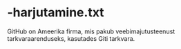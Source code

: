 # -harjutamine.txt
GitHub on Ameerika firma, mis pakub veebimajutusteenust tarkvaraarenduseks, kasutades Giti tarkvara. 
